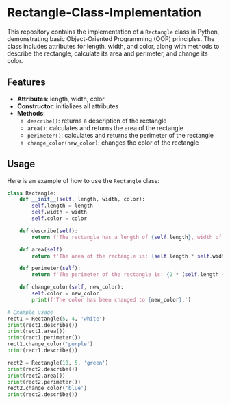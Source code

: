 # Rectangle-Class-Implementation

This repository contains the implementation of a `Rectangle` class in Python, demonstrating basic Object-Oriented Programming (OOP) principles. The class includes attributes for length, width, and color, along with methods to describe the rectangle, calculate its area and perimeter, and change its color.

## Features

- **Attributes**: length, width, color
- **Constructor**: initializes all attributes
- **Methods**:
  - `describe()`: returns a description of the rectangle
  - `area()`: calculates and returns the area of the rectangle
  - `perimeter()`: calculates and returns the perimeter of the rectangle
  - `change_color(new_color)`: changes the color of the rectangle

## Usage

Here is an example of how to use the `Rectangle` class:

```python
class Rectangle:
    def __init__(self, length, width, color):
        self.length = length
        self.width = width
        self.color = color

    def describe(self):
        return f'The rectangle has a length of {self.length}, width of {self.width}, and is {self.color}.'

    def area(self):
        return f'The area of the rectangle is: {self.length * self.width}'

    def perimeter(self):
        return f'The perimeter of the rectangle is: {2 * (self.length + self.width)}'

    def change_color(self, new_color):
        self.color = new_color
        print(f'The color has been changed to {new_color}.')

# Example usage
rect1 = Rectangle(5, 4, 'white')
print(rect1.describe())
print(rect1.area())
print(rect1.perimeter())
rect1.change_color('purple')
print(rect1.describe())

rect2 = Rectangle(10, 5, 'green')
print(rect2.describe())
print(rect2.area())
print(rect2.perimeter())
rect2.change_color('blue')
print(rect2.describe())
